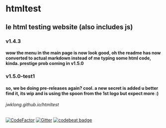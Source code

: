 # htmltest
## le html testing website (also includes js)
### v1.4.3
#### wow the menu in the main page is now look good, oh the readme has now converted to actual markdown instead of me typing some html code, kinda. prestige prob coming in **v1.5.0**
### v1.5.0-test1
#### so, we be doing pre-releases again? cool. a new secret is added u better find it, its wip and is using the spoon from the 1st logo but expect more :)
###### *jwklong.github.io/htmltest*
[![CodeFactor](https://www.codefactor.io/repository/github/jwklong/htmltest/badge)](https://www.codefactor.io/repository/github/jwklong/htmltest) [![Gitter](https://badges.gitter.im/SmolProjects/html-test.svg)](https://gitter.im/SmolProjects/html-test?utm_source=badge&utm_medium=badge&utm_campaign=pr-badge) [![codebeat badge](https://codebeat.co/badges/9480ec4c-2730-4d2b-8e98-072666bf565a)](https://codebeat.co/projects/github-com-jwklong-htmltest-main)
